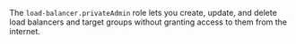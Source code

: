 The `load-balancer.privateAdmin` role lets you create, update, and delete load balancers and target groups without granting access to them from the internet.